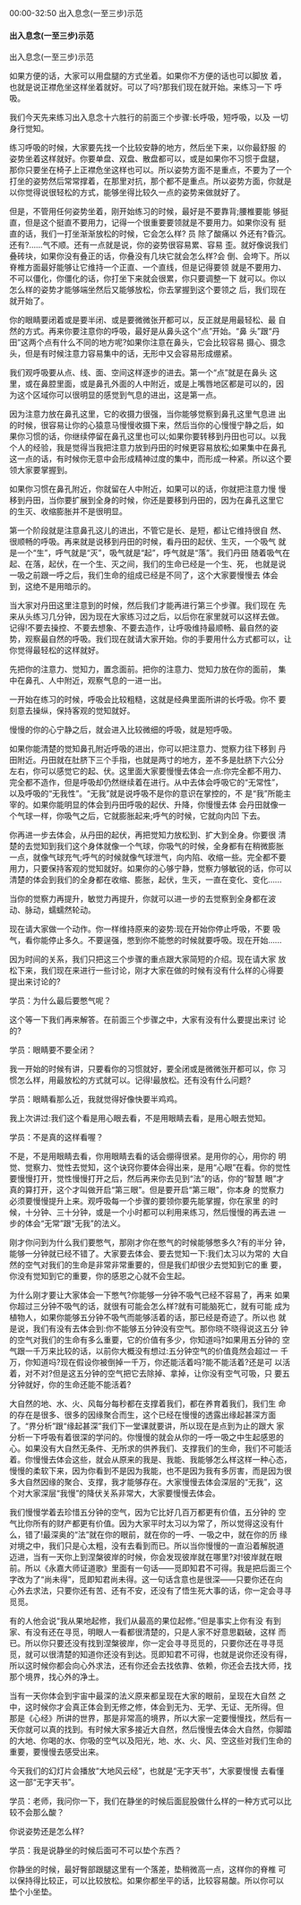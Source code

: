 00:00-32:50 出入息念(一至三步)示范

#### 出入息念(一至三步)示范

出入息念(一至三步)示范

如果方便的话，大家可以用盘腿的方式坐着。如果你不方便的话也可以脚放 着，也就是说正襟危坐这样坐着就好。可以了吗?那我们现在就开始。来练习一下 呼吸。 

 我们今天先来练习出入息念十六胜行的前面三个步骤:长呼吸，短呼吸，以及 一切身行觉知。  

练习呼吸的时候，大家要先找一个比较安静的地方，然后坐下来，以你最舒服 的姿势坐着这样就好。你要单盘、双盘、散盘都可以，或是如果你不习惯于盘腿， 那你只要坐在椅子上正襟危坐这样也可以。所以姿势方面不是重点，不要为了一个 打坐的姿势然后常常撑着，在那里对抗，那个都不是重点。所以姿势方面，你就是 以你觉得说很轻松的方式，能够坐得比较久一点的姿势来做就好了。

但是，不管用任何姿势坐着，刚开始练习的时候，最好是不要靠背;腰椎要能 够挺直，但是这个挺直不要用力，记得一个很重要要领就是不要用力。如果你没有 挺直的话，我们一打坐渐渐放松的时候，它会怎么样? 员 除了酸痛以 外还有?昏沉。还有?......气不顺。还有一点就是说，你的姿势很容易累、容易 歪。就好像说我们叠砖块，如果你没有叠正的话，你叠没有几块它就会怎么样?会 倒、会垮下。所以脊椎方面最好能够让它维持一个正直、一个直线，但是记得要领 就是不要用力、不可以僵化，你僵化的话，你打坐下来就会很累，你只要调整一下 就可以。你以怎么样的姿势才能够端坐然后又能够放松，你去掌握到这个要领之 后，我们现在就开始了。  

你的眼睛要闭着或是要半闭、或是要微微张开都可以，反正就是用最轻松、最 自然的方式。再来你要注意你的呼吸，最好是从鼻头这个“点”开始。“鼻 头”跟“丹田”这两个点有什么不同的地方呢?如果你注意在鼻头，它会比较容易 摄心、摄念头，但是有时候注意力容易集中的话，无形中又会容易形成绷紧。 

 我们观呼吸要从点、线、面、空间这样逐步的进去。第一个“点”就是在鼻头 这里，或在鼻腔里面，或是鼻孔外面的人中附近，或是上嘴唇地区都是可以的，因 为这个区域你可以很明显的感觉到气息的进出，这是第一点。

  因为注意力放在鼻孔这里，它的收摄力很强，当你能够觉察到鼻孔这里气息进 出的时候，很容易让你的心猿意马慢慢收摄下来，然后当你的心慢慢宁静之后，如 果你习惯的话，你继续停留在鼻孔这里也可以;如果你要转移到丹田也可以。以我 个人的经验，我是觉得当我把注意力放到丹田的时候更容易放松;如果集中在鼻孔 这一点的话，有时候你无意中会形成精神过度的集中，而形成一种紧。所以这个要 领大家要掌握到。 

 如果你习惯在鼻孔附近，你就留在人中附近，如果可以的话，你就把注意力慢 慢移到丹田，当你要扩展到全身的时候，你还是要移到丹田的，因为在鼻孔这里它 的生灭、收缩膨胀并不是很明显。  

第一个阶段就是注意鼻孔这儿的进出，不管它是长、是短，都让它维持很自 然、很顺畅的呼吸。再来就是说移到丹田的时候，看丹田的起伏、生灭，一个吸气 就是一个“生”，呼气就是“灭”，吸气就是“起”，呼气就是“落”。我们丹田 随着吸气在起、在落，起伏，在一个生、灭之间，我们的生命已经是一个生、死， 也就是说一吸之前跟一呼之后，我们生命的组成已经是不同了，这个大家要慢慢去 体会到，这绝不是用暗示的。

当大家对丹田这里注意到的时候，然后我们才能再进行第三个步骤。我们现在 先来从头练习几分钟，因为现在大家练习过之后，以后你在家里就可以这样去做。 记得!不要去操控、不要去想象、不要去造作，让呼吸维持最顺畅、最自然的姿 势，观察最自然的呼吸。我们现在就请大家开始。你的手要用什么方式都可以，让 你觉得最轻松的这样就好。 

 先把你的注意力、觉知力，置念面前。把你的注意力、觉知力放在你的面前， 集中在鼻孔、人中附近，观察气息的一进一出。  

一开始在练习的时候，呼吸会比较粗糙，这就是经典里面所讲的长呼吸。你不 要刻意去操纵，保持客观的觉知就好。  

慢慢的你的心宁静之后，就会进入比较微细的呼吸，就是短呼吸。 

 如果你能清楚的觉知鼻孔附近呼吸的进出，你可以把注意力、觉察力往下移到 丹田附近。丹田就在肚脐下三个手指，也就是两寸的地方，差不多是肚脐下六公分 左右，你可以感觉它的起、伏。这里面大家要慢慢去体会一点:你完全都不用力、 完全都不造作，但是呼吸却仍然继续着在进行。从中去体会呼吸它的“无常性”， 以及呼吸的“无我性”。“无我”就是说呼吸不是你的意识在掌控的，不 是“我”所能主宰的。如果你能明显的体会到丹田呼吸的起伏、升降，你慢慢去体 会丹田就像一个气球一样，你吸气之后，它就膨胀起来;呼气的时候，它就向内凹 下去。 

 你再进一步去体会，从丹田的起伏，再把觉知力放松到、扩大到全身。你要很 清楚的去觉知到我们这个身体就像一个气球，你吸气的时候，全身都有在稍微膨胀 一点，就像气球充气;呼气的时候就像气球泄气，向内陷、收缩一些。完全都不要 用力，只要保持客观的觉知就好。如果你的心够宁静，觉察力够敏锐的话，你可以 清楚的体会到我们的全身都在收缩、膨胀，起伏，生灭，一直在变化、变化......  

当你的觉察力再提升，敏觉力再提升，你就可以进一步的去觉察到全身都在波 动、脉动，蠕蠕然轮动。  

现在请大家做一个动作。你一样维持原来的姿势:现在开始你停止呼吸，不要 吸气，看你能停止多久。不要逞强，憋到你不能憋的时候就要呼吸。现在开始...... 

 因为时间的关系，我们只把这三个步骤的重点跟大家简短的介绍。现在请大家 放松下来，我们现在来进行一些讨论，刚才大家在做的时候有没有什么样的心得要 提出来讨论的?

学员：为什么最后要憋气呢？

  这个等一下我们再来解答。在前面三个步骤之中，大家有没有什么要提出来讨 论的?

学员：眼睛要不要全闭？

  我一开始的时候有讲，只要看你的习惯就好，要全闭或是微微张开都可以，你 习惯怎么样，用最放松的方式就可以。记得!最放松。还有没有什么问题?

学员：眼睛看那么近，我就觉得好像快要半鸡鸡。

我上次讲过:我们这个看是用心眼去看，不是用眼睛去看，是用心眼去觉知。



学员：不是真的这样看喔？

  不是，不是用眼睛去看，你用眼睛去看的话会绷得很紧。是用你的心，用你的 明觉、觉察力、觉性去觉知，这个诀窍你要体会得出来，是用“心眼”在看。你的觉性要慢慢打开，觉性慢慢打开之后，然后再来你去见到“法”的话，你的“智慧 眼”才真的算打开，这个才叫做开启“第三眼”。但是要开启“第三眼”，你本身 的觉察力必须要慢慢提升上来。观呼吸每一个步骤的要领你要先能掌握，你在家里 的时候，十分钟、三十分钟，或是一个小时都可以利用来练习，然后慢慢的再去进 一步的体会“无常”跟“无我”的法义。

刚才你问到为什么我们要憋气，那刚才你在憋气的时候能够憋多久?有的半分 钟，能够一分钟就已经不错了。大家要去体会、要去觉知一下:我们太习以为常的 大自然的空气对我们的生命是非常非常重要的，但是我们却很少去觉知到它的重 要，你没有觉知到它的重要，你的感恩之心就不会生起。 

 为什么刚才要让大家体会一下憋气?你能够一分钟不吸气已经不容易了，再来 如果你超过三分钟不吸气的话，就很有可能会怎么样?就有可能脑死亡，就有可能 成为植物人，如果你能够五分钟不吸气而能够活着的话，那已经是奇迹了。所以也 就是说，我们有没有去体会到:你不能够五分钟没有空气。那你晓不晓得说这五分 钟的空气对我们的生命有多么重要，它的价值有多少，你知道吗?如果用五分钟的 空气跟一千万来比较的话，以前你大概没有想过:五分钟空气的价值竟然会超过一 千万，你知道吗?现在假设你被倒掉一千万，你还能活着吗?能不能活着?还是可 以活着，对不对?但是这五分钟的空气把它去除掉、拿掉，让你没有空气可吸，只 要五分钟就好，你的生命还能不能活着?  

大自然的地、水、火、风每分每秒都在支撑着我们，都在养育着我们，我们生 命的存在是很多、很多的因缘聚合而生，这个已经在慢慢的透露出缘起甚深方面 了。“界分析”跟“缘起甚深”我们下一堂课就要讲，所以现在是点到为止的跟大 家分析一下呼吸有着很深的学问的。你慢慢的就会从你的一呼一吸之中生起感恩的 心。如果没有大自然无条件、无所求的供养我们、支撑我们的生命，我们不可能活 着。你慢慢去体会这些，就会从原来的我是、我能、我能够怎么样这样一种心态， 慢慢的柔软下来，因为你看到不是因为我能，也不是因为我有多厉害，而是因为很 多大自然因缘的聚合、支撑，我才能够存在。大家慢慢去体会深层的“无我”，这 个对大家深层“我慢”的降伏关系非常大，大家要慢慢去体会。  

我们慢慢学着去珍惜五分钟的空气，因为它比好几百万都更有价值，五分钟的 空气比你所有的财产都更有价值。因为大家平时太习以为常了，所以觉得这没有什 么，错了!最深奥的“法”就在你的眼前，就在你的一呼、一吸之中，就在你的历 缘对境之中，我们只是心太粗，没有去看到而已。所以当你慢慢的一直沿着解脱道 迈进，当有一天你上到涅槃彼岸的时候，你会发现彼岸就在哪里?对!彼岸就在眼 前。所以《永嘉大师证道歌》里面有一句话——觅即知君不可得。我是把后面三个 字改为了“尚未得”，觅即知君尚未得。这一句话含意也是很深——只要你还在向 心外去求法，只要你还有苦、还有不安，还没有了悟生死大事的话，你一定会寻寻 觅觅。  

有的人他会说“我从果地起修，我们从最高的果位起修。”但是事实上你有没 有到家、有没有还在寻觅，明眼人一看都很清楚的，只是人家不好意思戳破，这样 而已。所以你只要还没有找到涅槃彼岸，你一定会寻寻觅觅的，只要你还在寻寻觅 觅，就可以很清楚的知道你还没有到达。觅即知君不可得，也就是说你还没有得， 所以这时候你都会向心外求法，还有你还会去找依靠、依赖，你还会去找大师，找 那个境界，找心外的净土。

  当有一天你体会到宇宙中最深的法义原来都呈现在大家的眼前，呈现在大自然 之中，这时候你才会真正体会到无修之修，体会到无为、无学、无证、无所得。但 那是《心经》所讲的世界，那是非常高的境界，所以大家一定要慢慢找，然后有一 天你就可以真的找到。有时候大家多接近大自然，然后慢慢去体会大自然，你脚踏的大地、你喝的水、你吸的空气以及阳光，地、水、火、风、空这些对我们生命的 重要，要慢慢去感受出来。

今天我们的幻灯片会播放“大地风云经”，也就是“无字天书”，大家要慢慢 去看懂这一部“无字天书”。

学员：老师，我问你一下，我们在静坐的时候后面屁股做什么样的一种方式可以比较不会那么酸？

你说姿势还是怎么样?

学员：我是说静坐的时候后面可不可以垫个东西？

你静坐的时候，最好臀部跟腿这里有一个落差，垫稍微高一点，这样你的脊椎 可以保持得比较正，可以比较放松。如果你都坐平的话，比较容易酸。所以你可以 垫个小坐垫。



